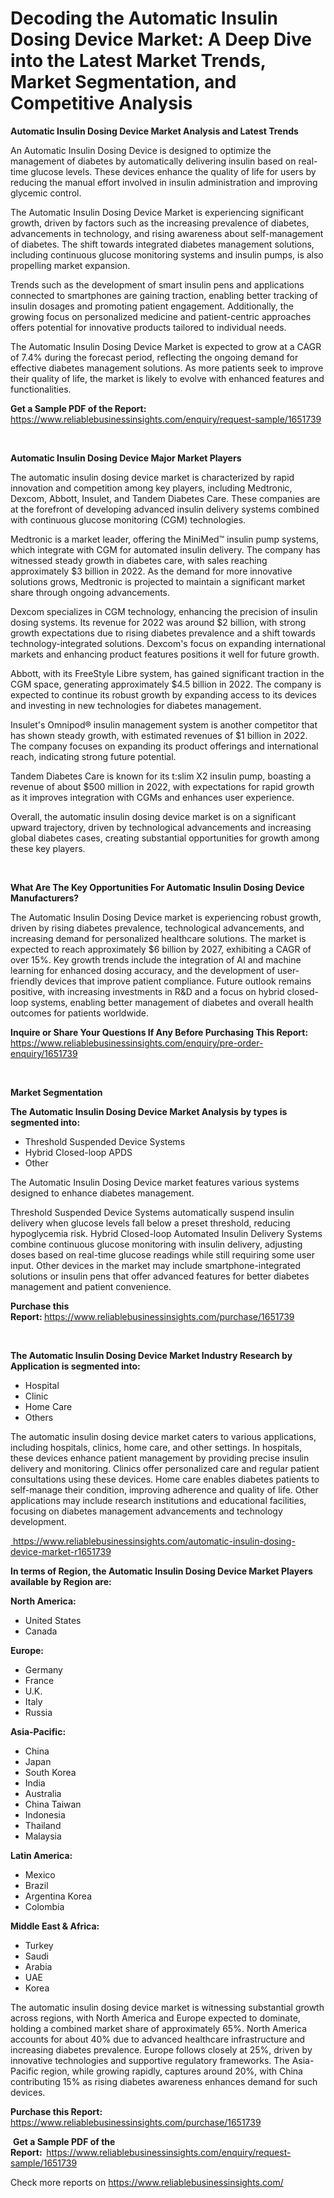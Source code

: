 <p><h1>Decoding the Automatic Insulin Dosing Device Market: A Deep Dive into the Latest Market Trends, Market Segmentation, and Competitive Analysis</h1></p><p><strong>Automatic Insulin Dosing Device Market Analysis and Latest Trends</strong></p>
<p><p>An Automatic Insulin Dosing Device is designed to optimize the management of diabetes by automatically delivering insulin based on real-time glucose levels. These devices enhance the quality of life for users by reducing the manual effort involved in insulin administration and improving glycemic control. </p><p>The Automatic Insulin Dosing Device Market is experiencing significant growth, driven by factors such as the increasing prevalence of diabetes, advancements in technology, and rising awareness about self-management of diabetes. The shift towards integrated diabetes management solutions, including continuous glucose monitoring systems and insulin pumps, is also propelling market expansion. </p><p>Trends such as the development of smart insulin pens and applications connected to smartphones are gaining traction, enabling better tracking of insulin dosages and promoting patient engagement. Additionally, the growing focus on personalized medicine and patient-centric approaches offers potential for innovative products tailored to individual needs. </p><p>The Automatic Insulin Dosing Device Market is expected to grow at a CAGR of 7.4% during the forecast period, reflecting the ongoing demand for effective diabetes management solutions. As more patients seek to improve their quality of life, the market is likely to evolve with enhanced features and functionalities.</p></p>
<p><strong>Get a Sample PDF of the Report:&nbsp;</strong> <a href="https://www.reliablebusinessinsights.com/enquiry/request-sample/1651739?utm_campaign=3545&utm_medium=2&utm_source=Github&utm_content=ia&utm_term=23032025&utm_id=automatic-insulin-dosing-device">https://www.reliablebusinessinsights.com/enquiry/request-sample/1651739</a></p>
<p>&nbsp;</p>
<p><strong>Automatic Insulin Dosing Device Major Market Players</strong></p>
<p><p>The automatic insulin dosing device market is characterized by rapid innovation and competition among key players, including Medtronic, Dexcom, Abbott, Insulet, and Tandem Diabetes Care. These companies are at the forefront of developing advanced insulin delivery systems combined with continuous glucose monitoring (CGM) technologies.</p><p>Medtronic is a market leader, offering the MiniMed™ insulin pump systems, which integrate with CGM for automated insulin delivery. The company has witnessed steady growth in diabetes care, with sales reaching approximately $3 billion in 2022. As the demand for more innovative solutions grows, Medtronic is projected to maintain a significant market share through ongoing advancements.</p><p>Dexcom specializes in CGM technology, enhancing the precision of insulin dosing systems. Its revenue for 2022 was around $2 billion, with strong growth expectations due to rising diabetes prevalence and a shift towards technology-integrated solutions. Dexcom's focus on expanding international markets and enhancing product features positions it well for future growth.</p><p>Abbott, with its FreeStyle Libre system, has gained significant traction in the CGM space, generating approximately $4.5 billion in 2022. The company is expected to continue its robust growth by expanding access to its devices and investing in new technologies for diabetes management.</p><p>Insulet's Omnipod® insulin management system is another competitor that has shown steady growth, with estimated revenues of $1 billion in 2022. The company focuses on expanding its product offerings and international reach, indicating strong future potential.</p><p>Tandem Diabetes Care is known for its t:slim X2 insulin pump, boasting a revenue of about $500 million in 2022, with expectations for rapid growth as it improves integration with CGMs and enhances user experience.</p><p>Overall, the automatic insulin dosing device market is on a significant upward trajectory, driven by technological advancements and increasing global diabetes cases, creating substantial opportunities for growth among these key players.</p></p>
<p>&nbsp;</p>
<p><strong>What Are The Key Opportunities For Automatic Insulin Dosing Device Manufacturers?</strong></p>
<p><p>The Automatic Insulin Dosing Device market is experiencing robust growth, driven by rising diabetes prevalence, technological advancements, and increasing demand for personalized healthcare solutions. The market is expected to reach approximately $6 billion by 2027, exhibiting a CAGR of over 15%. Key growth trends include the integration of AI and machine learning for enhanced dosing accuracy, and the development of user-friendly devices that improve patient compliance. Future outlook remains positive, with increasing investments in R&D and a focus on hybrid closed-loop systems, enabling better management of diabetes and overall health outcomes for patients worldwide.</p></p>
<p><strong>Inquire or Share Your Questions If Any Before Purchasing This Report:</strong> <a href="https://www.reliablebusinessinsights.com/enquiry/pre-order-enquiry/1651739?utm_campaign=3545&utm_medium=2&utm_source=Github&utm_content=ia&utm_term=23032025&utm_id=automatic-insulin-dosing-device">https://www.reliablebusinessinsights.com/enquiry/pre-order-enquiry/1651739</a></p>
<p>&nbsp;</p>
<p><strong>Market Segmentation</strong></p>
<p><strong>The Automatic Insulin Dosing Device Market Analysis by types is segmented into:</strong></p>
<p><ul><li>Threshold Suspended Device Systems</li><li>Hybrid Closed-loop APDS</li><li>Other</li></ul></p>
<p><p>The Automatic Insulin Dosing Device market features various systems designed to enhance diabetes management. </p><p>Threshold Suspended Device Systems automatically suspend insulin delivery when glucose levels fall below a preset threshold, reducing hypoglycemia risk. Hybrid Closed-loop Automated Insulin Delivery Systems combine continuous glucose monitoring with insulin delivery, adjusting doses based on real-time glucose readings while still requiring some user input. Other devices in the market may include smartphone-integrated solutions or insulin pens that offer advanced features for better diabetes management and patient convenience.</p></p>
<p><strong>Purchase this Report:&nbsp;</strong><a href="https://www.reliablebusinessinsights.com/purchase/1651739?utm_campaign=3545&utm_medium=2&utm_source=Github&utm_content=ia&utm_term=23032025&utm_id=automatic-insulin-dosing-device">https://www.reliablebusinessinsights.com/purchase/1651739</a></p>
<p>&nbsp;</p>
<p><strong>The Automatic Insulin Dosing Device Market Industry Research by Application is segmented into:</strong></p>
<p><ul><li>Hospital</li><li>Clinic</li><li>Home Care</li><li>Others</li></ul></p>
<p><p>The automatic insulin dosing device market caters to various applications, including hospitals, clinics, home care, and other settings. In hospitals, these devices enhance patient management by providing precise insulin delivery and monitoring. Clinics offer personalized care and regular patient consultations using these devices. Home care enables diabetes patients to self-manage their condition, improving adherence and quality of life. Other applications may include research institutions and educational facilities, focusing on diabetes management advancements and technology development.</p></p>
<p><a href="https://www.reliablebusinessinsights.com/automatic-insulin-dosing-device-market-r1651739?utm_campaign=3545&utm_medium=2&utm_source=Github&utm_content=ia&utm_term=23032025&utm_id=automatic-insulin-dosing-device">&nbsp;https://www.reliablebusinessinsights.com/automatic-insulin-dosing-device-market-r1651739</a></p>
<p><strong>In terms of Region, the Automatic Insulin Dosing Device Market Players available by Region are:</strong></p>
<p>
    <p> <strong> North America: </strong>
        <ul>
            <li>United States</li>
            <li>Canada</li>
        </ul>
        </p> 
    <p> <strong> Europe: </strong>
        <ul>
            <li>Germany</li>
            <li>France</li>
            <li>U.K.</li>
            <li>Italy</li>
            <li>Russia</li>
        </ul>
        </p> 
    <p> <strong> Asia-Pacific: </strong>
        <ul>
            <li>China</li>
            <li>Japan</li>
            <li>South Korea</li>
            <li>India</li>
            <li>Australia</li>
            <li>China Taiwan</li>
            <li>Indonesia</li>
            <li>Thailand</li>
            <li>Malaysia</li>
        </ul>
        </p> 
    <p> <strong> Latin America: </strong>
        <ul>
            <li>Mexico</li>
            <li>Brazil</li>
            <li>Argentina Korea</li>
            <li>Colombia</li>
        </ul>
        </p> 
    <p> <strong> Middle East & Africa: </strong>
        <ul>
            <li>Turkey</li>
            <li>Saudi</li>
            <li>Arabia</li>
            <li>UAE</li>
            <li>Korea</li>
        </ul>
    </p>
    </p>
<p><p>The automatic insulin dosing device market is witnessing substantial growth across regions, with North America and Europe expected to dominate, holding a combined market share of approximately 65%. North America accounts for about 40% due to advanced healthcare infrastructure and increasing diabetes prevalence. Europe follows closely at 25%, driven by innovative technologies and supportive regulatory frameworks. The Asia-Pacific region, while growing rapidly, captures around 20%, with China contributing 15% as rising diabetes awareness enhances demand for such devices.</p></p>
<p><strong>Purchase this Report: </strong><a href="https://www.reliablebusinessinsights.com/purchase/1651739?utm_campaign=3545&utm_medium=2&utm_source=Github&utm_content=ia&utm_term=23032025&utm_id=automatic-insulin-dosing-device">https://www.reliablebusinessinsights.com/purchase/1651739</a></p>
<p>&nbsp;<strong>Get a Sample PDF of the Report:&nbsp;&nbsp;</strong><a href="https://www.reliablebusinessinsights.com/enquiry/request-sample/1651739?utm_campaign=3545&utm_medium=2&utm_source=Github&utm_content=ia&utm_term=23032025&utm_id=automatic-insulin-dosing-device">https://www.reliablebusinessinsights.com/enquiry/request-sample/1651739</a></p>
<p><strong></strong></p>
<p>Check more reports on <a href="https://www.reliablebusinessinsights.com/?utm_campaign=3545&utm_medium=2&utm_source=Github&utm_content=ia&utm_term=23032025&utm_id=automatic-insulin-dosing-device">https://www.reliablebusinessinsights.com/</a></p>